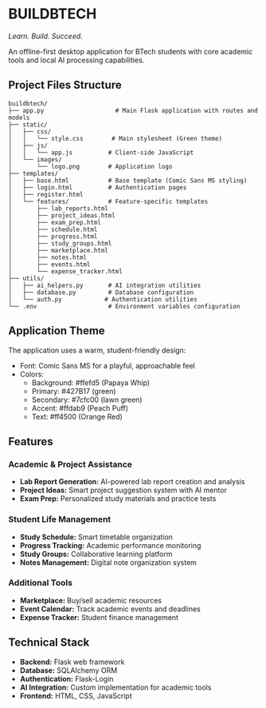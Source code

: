 # BUILDBTECH

*Learn. Build. Succeed.*

An offline-first desktop application for BTech students with core academic tools and local AI processing capabilities.

## Project Files Structure

```
buildbtech/
├── app.py                    # Main Flask application with routes and models
├── static/
│   ├── css/
│   │   └── style.css        # Main stylesheet (Green theme)
│   ├── js/
│   │   └── app.js          # Client-side JavaScript
│   └── images/
│       └── logo.png        # Application logo
├── templates/
│   ├── base.html           # Base template (Comic Sans MS styling)
│   ├── login.html          # Authentication pages
│   ├── register.html
│   └── features/           # Feature-specific templates
│       ├── lab_reports.html
│       ├── project_ideas.html
│       ├── exam_prep.html
│       ├── schedule.html
│       ├── progress.html
│       ├── study_groups.html
│       ├── marketplace.html
│       ├── notes.html
│       ├── events.html
│       └── expense_tracker.html
├── utils/
│   ├── ai_helpers.py       # AI integration utilities
│   ├── database.py         # Database configuration
│   └── auth.py            # Authentication utilities
└── .env                    # Environment variables configuration
```

## Application Theme

The application uses a warm, student-friendly design:
- Font: Comic Sans MS for a playful, approachable feel
- Colors:
  - Background: #ffefd5 (Papaya Whip)
  - Primary: #427B17 (green)
  - Secondary: #7cfc00 (lawn green)
  - Accent: #ffdab9 (Peach Puff)
  - Text: #ff4500 (Orange Red)

## Features

### Academic & Project Assistance
- **Lab Report Generation:** AI-powered lab report creation and analysis
- **Project Ideas:** Smart project suggestion system with AI mentor
- **Exam Prep:** Personalized study materials and practice tests

### Student Life Management
- **Study Schedule:** Smart timetable organization
- **Progress Tracking:** Academic performance monitoring
- **Study Groups:** Collaborative learning platform
- **Notes Management:** Digital note organization system

### Additional Tools
- **Marketplace:** Buy/sell academic resources
- **Event Calendar:** Track academic events and deadlines
- **Expense Tracker:** Student finance management

## Technical Stack

- **Backend:** Flask web framework
- **Database:** SQLAlchemy ORM
- **Authentication:** Flask-Login
- **AI Integration:** Custom implementation for academic tools
- **Frontend:** HTML, CSS, JavaScript
